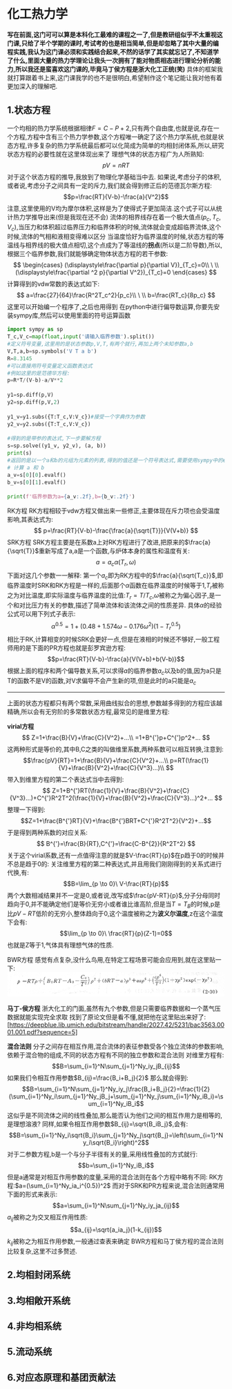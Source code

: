 # 化工热力学
**写在前面,这门可可以算是本科化工最难的课程之一了,但是教研组似乎不太重视这门课,只给了半个学期的课时,考试考的也是相当简单,但是却忽略了其中大量的编程实践,我认为这门课必须和实践结合起来,不然的话学了其实就忘记了,不知道学了什么,里面大量的热力学理论让我头一次拥有了能对物质相态进行理论分析的能力,所以我还是蛮喜欢这门课的,毕竟马丁侯方程是浙大化工正统(笑)**
具体的框架我就打算跟着书上来,这门课我学的也不是很明白,希望制作这个笔记能让我对他有着更加深入的理解吧.

## 1.状态方程
一个均相的热力学系统根据相律$F=C-P+2$,只有两个自由度,也就是说,存在一个方程,方程中含有三个热力学参数,这个方程唯一确定了这个热力学系统,也就是状态方程,许多复杂的热力学系统最后都可以化简成为简单的均相封闭体系,所以,研究状态方程的必要性就在这里体现出来了
理想气体的状态方程广为人所熟知:
$$pV=nRT$$
对于这个状态方程的推导,我放到了物理化学基础当中去.
如果说,考虑分子的体积,或者说,考虑分子之间具有一定的斥力,我们就会得到修正后的范德瓦尔斯方程:
$$p=\frac{RT}{V-b}-\frac{a}{V^2}$$
注意,这里使用的V均为摩尔体积,这样是为了使得式子更加简洁.这个式子可以从统计热力学推导出来(但是我现在还不会)
流体的相界线存在着一个极大值点$(p_c,T_c,V_c)$,当压力和体积超过临界压力和临界体积的时候,流体就会变成超临界流体,这个时候,流体的气相和液相变得难以区分
当温度恰好为临界温度的时候,状态方程的等温线与相界线的极大值点相切,这个点成为了等温线的**拐点**(所以是二阶导数),所以,根据三个临界参数,我们就能够确定物体状态方程的若干参数:
$$
\begin{cases}
    (\displaystyle\frac{\partial p}{\partial V})_{T_c}=0\\
    \ \\
    (\displaystyle\frac{\partial ^2 p}{\partial V^2})_{T_c}=0
\end{cases}
$$
计算得到的vdw常数的表达式如下:
$$
a=\frac{27}{64}\frac{R^2T_c^2}{p_c}\\
\ \\
b=\frac{RT_c}{8p_c}
$$
这里可以开始编一个程序了,之后也用得到
在python中进行偏导数运算,你要先安装sympy库,然后可以使用里面的符号运算函数


``` python
import sympy as sp
T_c,V_c=map(float,input('请输入临界参数').split())
#定义符号变量,这里用的是状态参数p,V,T,有两个就行,再加上两个未知参数a,b
V,T,a,b=sp.symbols('V T a b')
R=8.3145
#可以直接用符号变量定义函数表达式
#例如这里的是范德华方程:
p=R*T/(V-b)-a/V**2

y1=sp.diff(p,V)
y2=sp.diff(p,V,2)

y1_v=y1.subs({T:T_c,V:V_c})#接受一个字典作为参数
y2_v=y2.subs({T:T_c,V:V_c})

#得到的是带参的表达式,下一步要解方程
s=sp.solve((y1_v, y2_v), (a, b))
print(s)
#返回的是以一个a和b的元组为元素的列表,得到的值还是一个符号表达式,需要使用sympy中的evalf方法转化成数值
# 计算 a 和 b
a_v=s[0][0].evalf()
b_v=s[0][1].evalf()

print(f'临界参数为a={a_v:.2f},b={b_v:.2f}')

```

RK方程
RK方程相较于vdw方程又做出来一些修正,主要体现在斥力项也会受温度影响,其表达式为:
$$
p=\frac{RT}{V-b}-\frac{\frac{a}{\sqrt{T}}}{V(V+b)}
$$
SRK方程
SRK方程主要是在系数a上对RK方程进行了改进,把原来的$\frac{a}{\sqrt{T}}$重新写成了a,a是一个函数,与炉体本身的属性和温度有关:
$$a=a_c\alpha(T_r,\omega)$$
下面对这几个参数一一解释:
第一个$a_c$即为RK方程中的$\frac{a}{\sqrt{T_c}}$,即临界温度时SRK和RK方程是一样的,后面那个$\alpha$函数在临界温度的时候等于1,$T_r$被称之为对比温度,即实际温度与临界温度的比值:$T_r=T/T_c$,$\omega$被称之为偏心因子,是一个和对比压力有关的参数,描述了简单流体和该流体之间的性质差异.
具体$\alpha$的经验公式可以用下列式子表示:
$$\alpha^{0.5}=1+(0.48+1.574\omega-0.176\omega^2)(1-T_r^{0.5})$$
相比于RK,计算相变的时候SRK会更好一点,但是在液相的时候还不够好,一般工程师用的是下面的PR方程也就是彭罗宾逊方程:
$$p=\frac{RT}{V-b}-\frac{a}{V(V+b)+b(V-b)}$$
根据上面的程序和两个偏导数关系,可以求得$a$的临界参数$a_c$以及b的值,因为a只是T的函数不是V的函数,对V求偏导不会产生新的项,但是此时的a只能是$a_c$

---
上面的状态方程都只有两个常数,采用曲线拟合的思想,参数越多得到的方程应该越精确,所以会有无穷阶的多常数状态方程,最常见的是维里方程:

**virial方程**
$$
Z=1+\frac{B}{V}+\frac{C}{V^2}+...\\
=1+B^{'}p+C^{'}p^2+...
$$
这两种形式是等价的,其中B,C之类的叫做维里系数,两种系数可以相互转换,注意到:
$$\frac{pV}{RT}=1+\frac{B}{V}+\frac{C}{V^2}+...\\
p=RT(\frac{1}{V}+\frac{B}{V^2}+\frac{C}{V^3}...)\\
$$
带入到维里方程的第二个表达式当中去得到:
$$
Z=1+B^{'}RT(\frac{1}{V}+\frac{B}{V^2}+\frac{C}{V^3}...)+C^{'}R^2T^2(\frac{1}{V}+\frac{B}{V^2}+\frac{C}{V^3}...)^2+...
$$
整理一下得到:
$$Z=1+\frac{B^{'}RT}{V}+\frac{B^{'}BRT+C^{'}R^2T^2}{V^2}+...$$
于是得到两种系数的对应关系:
$$
B^{'}=\frac{B}{RT},C^{'}=\frac{C-B^{2}}{R^2T^2}
$$
关于这个virial系数,还有一点值得注意的就是$V-\frac{RT}{p}$在p趋于0的时候并不总是趋于0的:
关注维里方程的第二种表达式,并且用我们刚刚得到的关系式进行代换,有:
$$B=\lim_{p \to 0}\ V-\frac{RT}{p}$$
两个大数相减结果并不一定是0,或者说,改写成$\frac{pV-RT}{p}$,分子分母同时趋向于0,并不能确定他们是等价无穷小或者谁比谁高阶,但是当$T=T_B$的时候,p是比$pV-RT$低阶的无穷小,整体趋向于0,这个温度被称之为**波义尔温度**,z在这个温度下会有:
$$\lim_{p \to 0}\ \frac{RT}{p}(Z-1)=0$$
也就是Z等于1,气体具有理想气体的性质.

BWR方程
感觉有点复杂,没什么鸟用,在特定工程场景可能会应用到,就在这里贴一下:
![alt text](image.png)

**马丁-侯方程**
浙大化工的门面,虽然有九个参数,但是只需要临界数据和一个蒸气压数据就能实现完全求取
找到了原论文但是看不懂,就把他在这里贴出来好了:
[https://deepblue.lib.umich.edu/bitstream/handle/2027.42/5231/bac3563.0001.001.pdf?sequence=5]

**混合法则**
分子之间存在相互作用,混合流体的表征参数受各个独立流体的参数影响,依赖于混合物的组成,不同的状态方程有不同的独立参数和混合法则
对维里方程有:
$$B=\sum_{i=1}^N\sum_{j=1}^Ny_iy_jB_{ij}$$
如果我们令相互作用参数$B_{ij}=\frac{B_i+B_j}{2}$
那么就会得到:
$$B=\sum_{i=1}^N\sum_{j=1}^Ny_iy_j\frac{B_i+B_j}{2}=\frac{1}{2}(\sum_{i=1}^Ny_i\sum_{j=1}^Ny_jB_j+\sum_{j=1}^Ny_j\sum_{i=1}^Ny_iB_i)=\sum_{i=1}^Ny_iB_i$$
这似乎是不同流体之间的线性叠加,那么能否认为他们之间的相互作用力是相等的,是理想溶液?
同样,如果令相互作用参数$B_{ij}=\sqrt{B_iB_j}$,会有:
$$B=\sum_{i=1}^Ny_i\sqrt{B_i}\sum_{j=1}^Ny_j\sqrt{B_j}=\left(\sum_{i=1}^Ny_i\sqrt{B_i}\right)^2$$
对于二参数方程,b是一个与分子半径有关的量,采用线性叠加的方式就行:
$$b=\sum_{i=1}^Ny_iB_i$$
但是a通常是对相互作用参数的度量,采用的混合法则在各个方程中略有不同:
RK方程:$a=(\sum_{i=1}^Ny_ia_i^{0.5})^2$
而对于SRK和PR方程来说,混合法则通常用下面的形式来表示:
$$a=\sum_{i=1}^N\sum_{j=1}^Ny_iy_ja_{ij}$$
$a_{ij}$被称之为交叉相互作用性质:
$$a_{ij}=\sqrt{a_ia_j}(1-k_{ij})$$
$k_{ij}$被称之为相互作用参数,一般通过查表来确定
BWR方程和马丁侯方程的混合法则比较复杂,这里不过多赘述.
## 2.均相封闭系统
## 3.均相敞开系统
## 4.非均相系统
## 5.流动系统
## 6.对应态原理和基团贡献法

